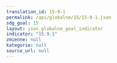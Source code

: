 ```yaml
---
translation_id: 15-9-1
permalink: /api/globalne/15/15-9-1.json
sdg_goal: 15
layout: json_globalne_goal_indicator
indicator: "15.9.1"
zmienne: null
kategorie: null
source_url: null
---
```

